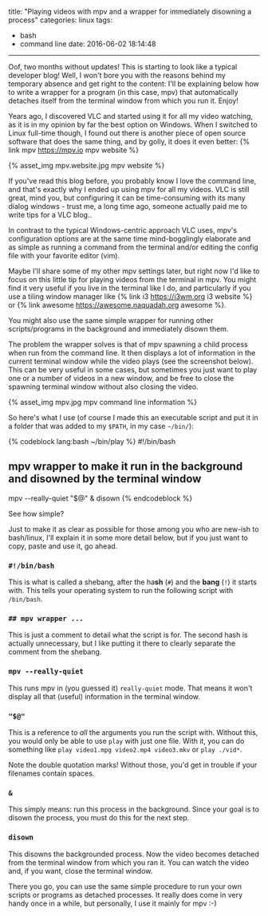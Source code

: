title: "Playing videos with mpv and a wrapper for immediately disowning a process"
categories: linux
tags:
  - bash
  - command line
date: 2016-06-02 18:14:48
---

Oof, two months without updates! This is starting to look like a typical developer blog! Well, I won't bore you with the reasons behind my temporary absence and get right to the content: I'll be explaining below how to write a wrapper for a program (in this case, mpv) that automatically detaches itself from the terminal window from which you run it. Enjoy!

Years ago, I discovered VLC and started using it for all my video watching, as it is in my opinion by far the best option on Windows. When I switched to Linux full-time though, I found out there is another piece of open source software that does the same thing, and by golly, it does it even better: {% link mpv https://mpv.io mpv website %}

{% asset_img mpv.website.jpg mpv website %}

If you've read this blog before, you probably know I love the command line, and that's exactly why I ended up using mpv for all my videos. VLC is still great, mind you, but configuring it can be time-consuming with its many dialog windows - trust me, a long time ago, someone actually paid me to write tips for a VLC blog..

In contrast to the typical Windows-centric approach VLC uses, mpv's configuration options are at the same time mind-bogglingly elaborate and as simple as running a command from the terminal and/or editing the config file with your favorite editor (vim).

Maybe I'll share some of my other mpv settings later, but right now I'd like to focus on this little tip for playing videos from the terminal in mpv. You might find it very useful if you live in the terminal like I do, and particularly if you use a tiling window manager like {% link i3 https://i3wm.org i3 website %} or {% link awesome https://awesome.naquadah.org awesome %}.

You might also use the same simple wrapper for running other scripts/programs in the background and immediately disown them.

<!-- more -->

The problem the wrapper solves is that of mpv spawning a child process when run from the command line. It then displays a lot of information in the current terminal window while the video plays (see the screenshot below). This can be very useful in some cases, but sometimes you just want to play one or a number of videos in a new window, and be free to close the spawning terminal window without also closing the video.

{% asset_img mpv.jpg mpv command line information %}

So here's what I use (of course I made this an executable script and put it in a folder that was added to my `$PATH`, in my case `~/bin/`):

{% codeblock lang:bash ~/bin/play %}
#!/bin/bash
## mpv wrapper to make it run in the background and disowned by the terminal window

mpv --really-quiet "$@" &
disown
{% endcodeblock %}

See how simple?

Just to make it as clear as possible for those among you who are new-ish to bash/linux, I'll explain it in some more detail below, but if you just want to copy, paste and use it, go ahead.

### `#!/bin/bash`

This is what is called a shebang, after the ha**sh** (`#`) and the **bang** (`!`) it starts with. This tells your operating system to run the following script with `/bin/bash`.

### `## mpv wrapper ...`

This is just a comment to detail what the script is for. The second hash is actually unnecessary, but I like putting it there to clearly separate the comment from the shebang.

### `mpv --really-quiet`

This runs mpv in (you guessed it) `really-quiet` mode. That means it won't display all that (useful) information in the terminal window.

### `"$@"`

This is a reference to *all* the arguments you run the script with. Without this, you would only be able to use `play` with just one file. With it, you can do something like `play video1.mpg video2.mp4 video3.mkv` or `play ./vid*`.

Note the double quotation marks! Without those, you'd get in trouble if your filenames contain spaces.

### `&`

This simply means: run this process in the background. Since your goal is to disown the process, you must do this for the next step.

### `disown`

This disowns the backgrounded process. Now the video becomes detached from the terminal window from which you ran it. You can watch the video and, if you want, close the terminal window.

There you go, you can use the same simple procedure to run your own scripts or programs as detached processes. It really does come in very handy once in a while, but personally, I use it mainly for mpv :-)
